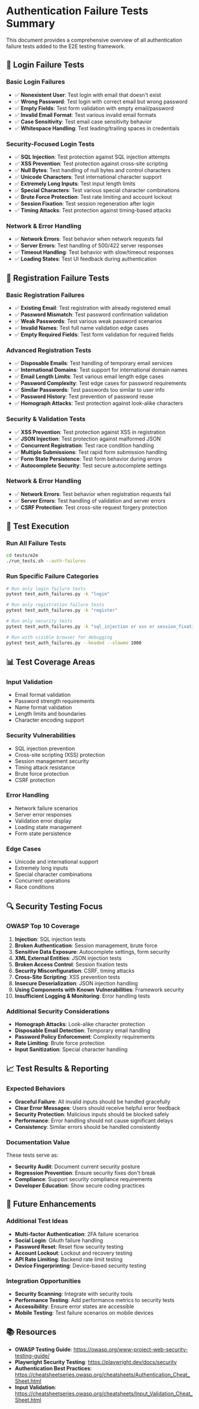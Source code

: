 # Authentication Failure Tests Summary

This document provides a comprehensive overview of all authentication failure tests added to the E2E testing framework.

## 🔐 **Login Failure Tests**

### **Basic Login Failures**
- ✅ **Nonexistent User**: Test login with email that doesn't exist
- ✅ **Wrong Password**: Test login with correct email but wrong password  
- ✅ **Empty Fields**: Test form validation with empty email/password
- ✅ **Invalid Email Format**: Test various invalid email formats
- ✅ **Case Sensitivity**: Test email case sensitivity behavior
- ✅ **Whitespace Handling**: Test leading/trailing spaces in credentials

### **Security-Focused Login Tests**
- ✅ **SQL Injection**: Test protection against SQL injection attempts
- ✅ **XSS Prevention**: Test protection against cross-site scripting
- ✅ **Null Bytes**: Test handling of null bytes and control characters
- ✅ **Unicode Characters**: Test international character support
- ✅ **Extremely Long Inputs**: Test input length limits
- ✅ **Special Characters**: Test various special character combinations
- ✅ **Brute Force Protection**: Test rate limiting and account lockout
- ✅ **Session Fixation**: Test session regeneration after login
- ✅ **Timing Attacks**: Test protection against timing-based attacks

### **Network & Error Handling**
- ✅ **Network Errors**: Test behavior when network requests fail
- ✅ **Server Errors**: Test handling of 500/422 server responses
- ✅ **Timeout Handling**: Test behavior with slow/timeout responses
- ✅ **Loading States**: Test UI feedback during authentication

## 📝 **Registration Failure Tests**

### **Basic Registration Failures**
- ✅ **Existing Email**: Test registration with already registered email
- ✅ **Password Mismatch**: Test password confirmation validation
- ✅ **Weak Passwords**: Test various weak password scenarios
- ✅ **Invalid Names**: Test full name validation edge cases
- ✅ **Empty Required Fields**: Test form validation for required fields

### **Advanced Registration Tests**
- ✅ **Disposable Emails**: Test handling of temporary email services
- ✅ **International Domains**: Test support for international domain names
- ✅ **Email Length Limits**: Test various email length edge cases
- ✅ **Password Complexity**: Test edge cases for password requirements
- ✅ **Similar Passwords**: Test passwords too similar to user info
- ✅ **Password History**: Test prevention of password reuse
- ✅ **Homograph Attacks**: Test protection against look-alike characters

### **Security & Validation Tests**
- ✅ **XSS Prevention**: Test protection against XSS in registration
- ✅ **JSON Injection**: Test protection against malformed JSON
- ✅ **Concurrent Registration**: Test race condition handling
- ✅ **Multiple Submissions**: Test rapid form submission handling
- ✅ **Form State Persistence**: Test form behavior during errors
- ✅ **Autocomplete Security**: Test secure autocomplete settings

### **Network & Error Handling**
- ✅ **Network Errors**: Test behavior when registration requests fail
- ✅ **Server Errors**: Test handling of validation and server errors
- ✅ **CSRF Protection**: Test cross-site request forgery protection

## 🎯 **Test Execution**

### **Run All Failure Tests**
```bash
cd tests/e2e
./run_tests.sh --auth-failures
```

### **Run Specific Failure Categories**
```bash
# Run only login failure tests
pytest test_auth_failures.py -k "login"

# Run only registration failure tests  
pytest test_auth_failures.py -k "register"

# Run only security tests
pytest test_auth_failures.py -k "sql_injection or xss or session_fixation"

# Run with visible browser for debugging
pytest test_auth_failures.py --headed --slowmo 1000
```

## 📊 **Test Coverage Areas**

### **Input Validation**
- Email format validation
- Password strength requirements
- Name format validation
- Length limits and boundaries
- Character encoding support

### **Security Vulnerabilities**
- SQL injection prevention
- Cross-site scripting (XSS) protection
- Session management security
- Timing attack resistance
- Brute force protection
- CSRF protection

### **Error Handling**
- Network failure scenarios
- Server error responses
- Validation error display
- Loading state management
- Form state persistence

### **Edge Cases**
- Unicode and international support
- Extremely long inputs
- Special character combinations
- Concurrent operations
- Race conditions

## 🔍 **Security Testing Focus**

### **OWASP Top 10 Coverage**
1. **Injection**: SQL injection tests
2. **Broken Authentication**: Session management, brute force
3. **Sensitive Data Exposure**: Autocomplete settings, form security
4. **XML External Entities**: JSON injection tests
5. **Broken Access Control**: Session fixation tests
6. **Security Misconfiguration**: CSRF, timing attacks
7. **Cross-Site Scripting**: XSS prevention tests
8. **Insecure Deserialization**: JSON injection handling
9. **Using Components with Known Vulnerabilities**: Framework security
10. **Insufficient Logging & Monitoring**: Error handling tests

### **Additional Security Considerations**
- **Homograph Attacks**: Look-alike character protection
- **Disposable Email Detection**: Temporary email handling
- **Password Policy Enforcement**: Complexity requirements
- **Rate Limiting**: Brute force protection
- **Input Sanitization**: Special character handling

## 📈 **Test Results & Reporting**

### **Expected Behaviors**
- **Graceful Failure**: All invalid inputs should be handled gracefully
- **Clear Error Messages**: Users should receive helpful error feedback
- **Security Protection**: Malicious inputs should be blocked safely
- **Performance**: Error handling should not cause significant delays
- **Consistency**: Similar errors should be handled consistently

### **Documentation Value**
These tests serve as:
- **Security Audit**: Document current security posture
- **Regression Prevention**: Ensure security fixes don't break
- **Compliance**: Support security compliance requirements
- **Developer Education**: Show secure coding practices

## 🚀 **Future Enhancements**

### **Additional Test Ideas**
- **Multi-factor Authentication**: 2FA failure scenarios
- **Social Login**: OAuth failure handling
- **Password Reset**: Reset flow security testing
- **Account Lockout**: Lockout and recovery testing
- **API Rate Limiting**: Backend rate limit testing
- **Device Fingerprinting**: Device-based security testing

### **Integration Opportunities**
- **Security Scanning**: Integrate with security tools
- **Performance Testing**: Add performance metrics to security tests
- **Accessibility**: Ensure error states are accessible
- **Mobile Testing**: Test failure scenarios on mobile devices

## 📚 **Resources**

- **OWASP Testing Guide**: https://owasp.org/www-project-web-security-testing-guide/
- **Playwright Security Testing**: https://playwright.dev/docs/security
- **Authentication Best Practices**: https://cheatsheetseries.owasp.org/cheatsheets/Authentication_Cheat_Sheet.html
- **Input Validation**: https://cheatsheetseries.owasp.org/cheatsheets/Input_Validation_Cheat_Sheet.html 